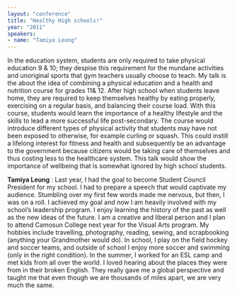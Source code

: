 ```yaml
---
layout: "conference"
title: "Healthy High schools!"
year: "2011"
speakers:
- name: "Tamiya Leung"
---
```



In the education system, students are only required to take physical education
9 & 10; they despise this requirement for the mundane activities and
unoriginal sports that gym teachers usually choose to teach. My talk is the
about the idea of combining a physical education and a health and nutrition
course for grades 11& 12\. After high school when students leave home, they
are required to keep themselves healthy by eating properly, exercising on a
regular basis, and balancing their course load. With this course, students
would learn the importance of a healthy lifestyle and the skills to lead a
more successful life post-secondary. The course would introduce different
types of physical activity that students may have not been exposed to
otherwise, for example curling or squash. This could instill a lifelong
interest for fitness and health and subsequently be an advantage to the
government because citizens would be taking care of themselves and thus
costing less to the healthcare system. This talk would show the importance of
wellbeing that is somewhat ignored by high school students.

**Tamiya Leung** : Last year, I had the goal to become Student Council
President for my school. I had to prepare a speech that would captivate my
audience. Stumbling over my first few words made me nervous, but then, I was
on a roll. I achieved my goal and now I am heavily involved with my school’s
leadership program. I enjoy learning the history of the past as well as the
new ideas of the future. I am a creative and liberal person and I plan to
attend Camosun College next year for the Visual Arts program. My hobbies
include travelling, photography, reading, sewing, and scrapbooking (anything
your Grandmother would do). In school, I play on the field hockey and soccer
teams, and outside of school I enjoy more soccer and swimming (only in the
right condition). In the summer, I worked for an ESL camp and met kids from
all over the world. I loved hearing about the places they were from in their
broken English. They really gave me a global perspective and taught me that
even though we are thousands of miles apart, we are very much the same.



[//]: # (Retrieved from https://web.archive.org/web/20210413201442/https://www.ideawave.ca/2011-conference/healthy-high-schools)